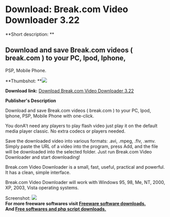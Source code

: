 # Download: Break.com Video Downloader 3.22

**Short description: **

## Download and save Break.com videos ( break.com ) to your PC, Ipod, Iphone,
PSP, Mobile Phone.

  
**Thumbshot: **![](http://www.freewarefiles.com/screenshot/breakviddwnldr_md.jpg)   
  
**Download link:** [Download Break.com Video Downloader 3.22](http://freesoftwares.boysofts.com/Breakcom-Video-Downloader_program_39465.html)  
  

**Publisher's Description**  
  

Download and save Break.com videos ( break.com ) to your PC, Ipod, Iphone,
PSP, Mobile Phone with one-click.

You donA't need any players to play flash video just play it on the default
media player classic. No extra codecs or players needed.

Save the downloaded video into various formats: .avi, .mpeg, .flv, .wmv.
Simply paste the URL of a video into the program, press Add, and the file will
be downloaded into the selected folder. Just run Break.com Video Downloader
and start downloading!

Break.com Video Downloader is a small, fast, useful, practical and powerful.
It has a clean, simple interface.

Break.com Video Downloader will work with Windows 95, 98, Me, NT, 2000, XP,
2003, Vista operating systems.

  
  
Screenshot: ![](http://www.freewarefiles.com/screenshot/breakviddwnldr.jpg)  
**For more freeware softwares visit [Freeware software downloads.](http://freesoftwares.boysofts.com/)**   
**And [Free softwares and php script downloads.](http://www.boysofts.com/)**

